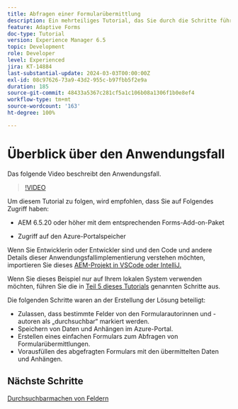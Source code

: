 ```yaml
---
title: Abfragen einer Formularübermittlung
description: Ein mehrteiliges Tutorial, das Sie durch die Schritte führt, die beim Abfragen von im Azure-Portal gespeicherten Formularübermittlungen erforderlich sind.
feature: Adaptive Forms
doc-type: Tutorial
version: Experience Manager 6.5
topic: Development
role: Developer
level: Experienced
jira: KT-14884
last-substantial-update: 2024-03-03T00:00:00Z
exl-id: 08c97626-73a9-43d2-955c-b97fbb5f2e9a
duration: 185
source-git-commit: 48433a5367c281cf5a1c106b08a1306f1b0e8ef4
workflow-type: tm+mt
source-wordcount: '163'
ht-degree: 100%

---
```


# Überblick über den Anwendungsfall

Das folgende Video beschreibt den Anwendungsfall.

>[!VIDEO](https://video.tv.adobe.com/v/3427096?learn=on)


Um diesem Tutorial zu folgen, wird empfohlen, dass Sie auf Folgendes Zugriff haben:

* AEM 6.5.20 oder höher mit dem entsprechenden Forms-Add-on-Paket

* Zugriff auf den Azure-Portalspeicher



Wenn Sie Entwicklerin oder Entwickler sind und den Code und andere Details dieser Anwendungsfallimplementierung verstehen möchten, importieren Sie dieses [AEM-Projekt in VSCode oder IntelliJ.](assets/azuredemoproject.zip)

Wenn Sie dieses Beispiel nur auf Ihrem lokalen System verwenden möchten, führen Sie die in [Teil 5 dieses Tutorials](./part5.md) genannten Schritte aus.

Die folgenden Schritte waren an der Erstellung der Lösung beteiligt:

* Zulassen, dass bestimmte Felder von den Formularautorinnen und -autoren als „durchsuchbar“ markiert werden.
* Speichern von Daten und Anhängen im Azure-Portal.
* Erstellen eines einfachen Formulars zum Abfragen von Formularübermittlungen.
* Vorausfüllen des abgefragten Formulars mit den übermittelten Daten und Anhängen.

## Nächste Schritte

[Durchsuchbarmachen von Feldern](./part1.md)

